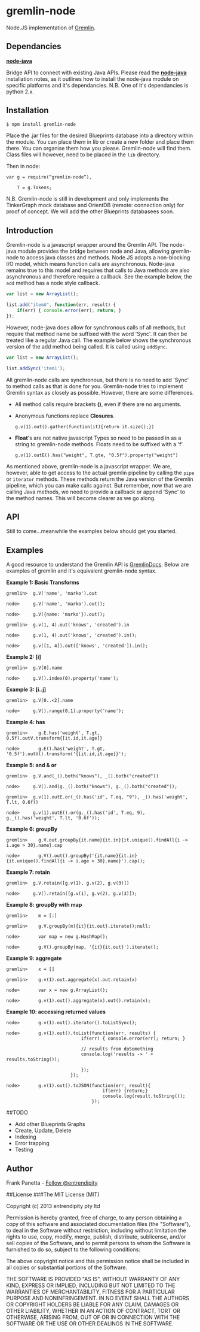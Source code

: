gremlin-node
============

Node.JS implementation of [Gremlin](https://github.com/tinkerpop/gremlin/wiki).

## Dependancies

[__node-java__](https://github.com/nearinfinity/node-java)

Bridge API to connect with existing Java APIs. Please read the [__node-java__](https://github.com/nearinfinity/node-java) installation notes, as it outlines how to install the node-java module on specific platforms and it's dependancies. N.B. One of it's dependancies is python 2.x.

## Installation

```bash
$ npm install gremlin-node
```

Place the .jar files for the desired Blueprints database into a directory within the module. You can place them in lib or create a new folder and place them there. You can organise them how you please. Gremlin-node will find them. Class files will however, need to be placed in the ``lib`` directory.

Then in node:

```
var g = require(“gremlin-node”),

    T = g.Tokens;
```

N.B. Gremlin-node is still in development and only implements the TinkerGraph mock database and OrientDB (remote: connection only) for proof of concept. We will add the other Blueprints databasees soon.

## Introduction

Gremlin-node is a javascript wrapper around the Gremlin API. The node-java module provides the bridge between node and Java, allowing gremlin-node to access java classes and methods. Node.JS adopts a non-blocking I/O model, which means function calls are asynchronous. Node-java remains true to this model and requires that calls to Java methods are also asynchronous and therefore require a callback. See the example below, the ``add`` method has a node style callback.

```javascript
var list = new ArrayList();

list.add("itemA", function(err, result) {
    if(err) { console.error(err); return; }
});

```

However, node-java does allow for synchronous calls of all methods, but require that method name be suffixed with the word 'Sync'. It can then be treated like a regular Java call. The example below shows the synchronous version of the add method being called. It is called using ``addSync``.

```javascript
var list = new ArrayList();

list.addSync('item1');
```

All gremlin-node calls are synchronous, but there is no need to add 'Sync' to method calls as that is done for you. Gremlin-node tries to implement Gremlin syntax as closely as possible. However, there are some differences.

* All method calls require brackets __()__, even if there are no arguments.
* Anonymous functions replace __Closures__.

    ```e.g.
    g.v(1).out().gather(function(it){return it.size();})
    ```
* __Float__'s are not native javascript Types so need to be passed in as a string to gremlin-node methods. Floats need to be suffixed with a 'f'.

    ```e.g.
    g.v(1).outE().has("weight", T.gte, "0.5f").property("weight")
    ```

As mentioned above, gremlin-node is a javascript wrapper. We are, however, able to get access to the actual gremlin pipeline by calling the ``pipe`` or ``iterator`` methods. These methods return the Java version of the Gremlin pipeline, which you can make calls against. But remember, now that we are calling Java methods, we need to provide a callback or append 'Sync' to the method names. This will become clearer as we go along. 

## API
 Still to come...meanwhile the examples below should get you started.

## Examples

A good resource to understand the Gremlin API is [GremlinDocs](http://gremlindocs.com/). Below are examples of gremlin and it's equivalent gremlin-node syntax.

__Example 1: Basic Transforms__

```
gremlin>  g.V('name', 'marko').out

node>     g.V('name', 'marko').out();

node>     g.V({name: 'marko'}).out();

gremlin>  g.v(1, 4).out('knows', 'created').in

node>     g.v(1, 4).out('knows', 'created').in();

node>     g.v([1, 4]).out(['knows', 'created']).in(); 

```

__Example 2: [i]__

```
gremlin>  g.V[0].name

node>     g.V().index(0).property('name');
```

__Example 3: [i..j]__

```
gremlin>  g.V[0..<2].name

node>     g.V().range(0,1).property('name');
```

__Example 4: has__

```
gremlin>    g.E.has('weight', T.gt, 0.5f).outV.transform{[it.id,it.age]}

node>       g.E().has('weight', T.gt, '0.5f').outV().transform('{[it.id,it.age]}');
```

__Example 5: and & or__


```
gremlin>  g.V.and(_().both("knows"), _().both("created"))

node>     g.V().and(g._().both("knows"), g._().both("created"));

gremlin>  g.v(1).outE.or(_().has('id', T.eq, "9"), _().has('weight', T.lt, 0.6f))

node>     g.v(1).outE().or(g._().has('id', T.eq, 9), g._().has('weight', T.lt, '0.6f')); 

```

__Example 6: groupBy__

```
gremlin>    g.V.out.groupBy{it.name}{it.in}{it.unique().findAll{i -> i.age > 30}.name}.cap

node>       g.V().out().groupBy('{it.name}{it.in}{it.unique().findAll{i -> i.age > 30}.name}').cap();
```

__Example 7: retain__

```
gremlin>  g.V.retain([g.v(1), g.v(2), g.v(3)])

node>     g.V().retain([g.v(1), g.v(2), g.v(3)]);
```

__Example 8: groupBy with map__
```
gremlin>    m = [:]

gremlin>    g.V.groupBy(m){it}{it.out}.iterate();null;

node>       var map = new g.HashMap();

node>       g.V().groupBy(map, '{it}{it.out}').iterate();
```

__Example 9: aggregate__
```
gremlin>    x = []

gremlin>    g.v(1).out.aggregate(x).out.retain(x)

node>       var x = new g.ArrayList();

node>       g.v(1).out().aggregate(x).out().retain(x);

```

__Example 10: accessing returned values__
```
node>       g.v(1).out().iterator().toListSync();

node>       g.v(1).out().toList(function(err, results) {
                            if(err) { console.error(err); return; }
                            
                            // results from doSomething
                            console.log('results -> ' + results.toString());

                            });                            
                        });

node>       g.v(1).out().toJSON(function(err, result){
                                    if(err) {return;}
                                    console.log(result.toString());
                                });
```

##TODO
* Add other Blueprints Graphs
* Create, Update, Delete
* Indexing
* Error trapping
* Testing

## Author

Frank Panetta  - [Follow @entrendipity](https://twitter.com/intent/follow?screen_name=entrendipity)

##License
###The MIT License (MIT)

Copyright (c) 2013 entrendipity pty ltd

Permission is hereby granted, free of charge, to any person obtaining a copy of this software and associated documentation files (the "Software"), to deal in the Software without restriction, including without limitation the rights to use, copy, modify, merge, publish, distribute, sublicense, and/or sell copies of the Software, and to permit persons to whom the Software is furnished to do so, subject to the following conditions:

The above copyright notice and this permission notice shall be included in all copies or substantial portions of the Software.

THE SOFTWARE IS PROVIDED "AS IS", WITHOUT WARRANTY OF ANY KIND, EXPRESS OR IMPLIED, INCLUDING BUT NOT LIMITED TO THE WARRANTIES OF MERCHANTABILITY, FITNESS FOR A PARTICULAR PURPOSE AND NONINFRINGEMENT. IN NO EVENT SHALL THE AUTHORS OR COPYRIGHT HOLDERS BE LIABLE FOR ANY CLAIM, DAMAGES OR OTHER LIABILITY, WHETHER IN AN ACTION OF CONTRACT, TORT OR OTHERWISE, ARISING FROM, OUT OF OR IN CONNECTION WITH THE SOFTWARE OR THE USE OR OTHER DEALINGS IN THE SOFTWARE.

